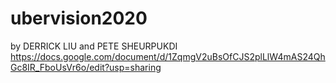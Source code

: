# ubervision2020

by DERRICK LIU and PETE SHEURPUKDI
https://docs.google.com/document/d/1ZqmgV2uBsOfCJS2plLlW4mAS24QhGc8IR_FboUsVr6o/edit?usp=sharing
